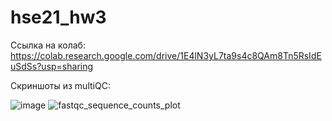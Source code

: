 # hse21_hw3
Ссылка на колаб: https://colab.research.google.com/drive/1E4lN3yL7ta9s4c8QAm8Tn5RsIdEuSdSs?usp=sharing

Скриншоты из multiQC:

 ![image](https://user-images.githubusercontent.com/56909634/144647464-7786d213-708d-43d0-bf07-10a82a6a0b7d.png)
 ![fastqc_sequence_counts_plot](https://user-images.githubusercontent.com/56909634/144648174-f6897968-3f9a-4099-abcf-0bc9669c967e.png)








